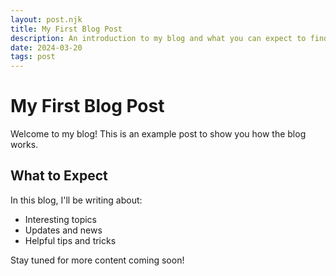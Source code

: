 ```yaml
---
layout: post.njk
title: My First Blog Post
description: An introduction to my blog and what you can expect to find here.
date: 2024-03-20
tags: post
---
```


# My First Blog Post

Welcome to my blog! This is an example post to show you how the blog works.

## What to Expect

In this blog, I'll be writing about:
- Interesting topics
- Updates and news
- Helpful tips and tricks

Stay tuned for more content coming soon! 